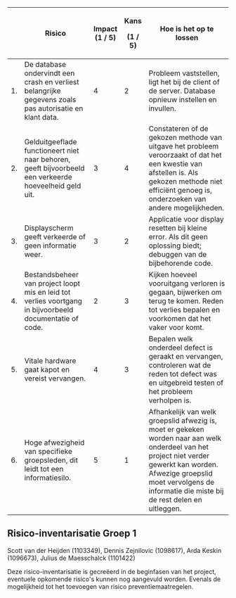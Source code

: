 <table>
<colgroup>
<col style="width: 5%" />
<col style="width: 32%" />
<col style="width: 10%" />
<col style="width: 10%" />
<col style="width: 40%" />
</colgroup>
<thead>
<tr class="header">
<th></th>
<th>Risico</th>
<th>Impact (1 / 5)</th>
<th><p>Kans</p>
<p>(1 / 5)</p></th>
<th>Hoe is het op te lossen</th>
</tr>
</thead>
<tbody>
<tr class="odd">
<td>1.</td>
<td>De database ondervindt een crash en verliest belangrijke gegevens
zoals pas autorisatie en klant data.</td>
<td>4</td>
<td>2</td>
<td>Probleem vaststellen, ligt het bij de client of de server. Database
opnieuw instellen en invullen.</td>
</tr>
<tr class="even">
<td>2.</td>
<td>Gelduitgeeflade functioneert niet naar behoren, geeft bijvoorbeeld
een verkeerde hoeveelheid geld uit.</td>
<td>3</td>
<td>4</td>
<td>Constateren of de gekozen methode van uitgave het probleem
veroorzaakt of dat het een kwestie van afstellen is. Als gekozen methode
niet efficiënt genoeg is, onderzoeken van andere mogelijkheden.</td>
</tr>
<tr class="odd">
<td>3.</td>
<td>Displayscherm geeft verkeerde of geen informatie weer.</td>
<td>3</td>
<td>2</td>
<td>Applicatie voor display resetten bij kleine error. Als dit geen
oplossing biedt; debuggen van de bijbehorende code.</td>
</tr>
<tr class="even">
<td>4.</td>
<td>Bestandsbeheer van project loopt mis en leid tot verlies voortgang
in bijvoorbeeld documentatie of code.</td>
<td>2</td>
<td>3</td>
<td>Kijken hoeveel vooruitgang verloren is gegaan, bijwerken om terug te
komen. Reden tot verlies bepalen en voorkomen dat het vaker voor
komt.</td>
</tr>
<tr class="odd">
<td>5.</td>
<td>Vitale hardware gaat kapot en vereist vervangen.</td>
<td>4</td>
<td>3</td>
<td>Bepalen welk onderdeel defect is geraakt en vervangen, controleren
wat de reden tot defect was en uitgebreid testen of het probleem
verholpen is.</td>
</tr>
<tr class="even">
<td>6.</td>
<td>Hoge afwezigheid van specifieke groepsleden, dit leidt tot een
informatiesilo.</td>
<td>5</td>
<td>1</td>
<td>Afhankelijk van welk groepslid afwezig is, moet er gekeken worden
naar aan welk onderdeel van het project niet verder gewerkt kan worden.
Afwezige groepslid moet vervolgens de informatie die miste bij de rest
delen en uitleggen.</td>
</tr>
</tbody>
</table>

## Risico-inventarisatie Groep 1

Scott van der Heijden (1103349), Dennis Zejnilovic (1098617), Arda
Keskin (1096673), Julius de Maesschalck (1101422)

Deze risico-inventarisatie is gecreëerd in de beginfasen van het
project, eventuele opkomende risico's kunnen nog aangevuld worden.
Evenals de mogelijkheid tot het toevoegen van risico
preventiemaatregelen.
